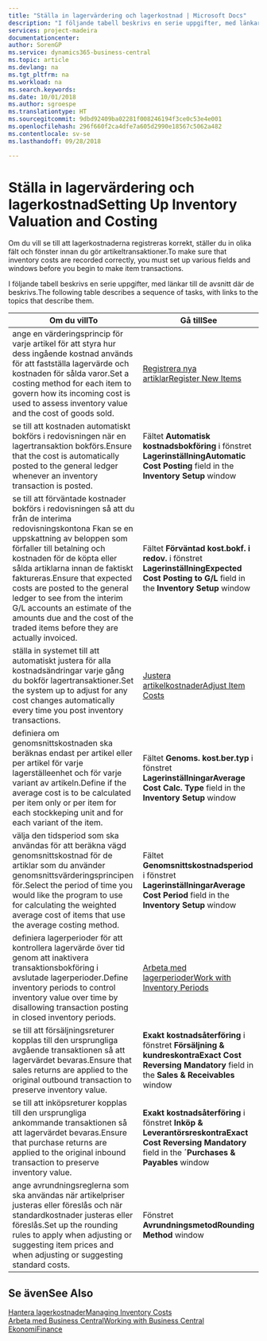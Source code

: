 ```yaml
---
title: "Ställa in lagervärdering och lagerkostnad | Microsoft Docs"
description: "I följande tabell beskrivs en serie uppgifter, med länkar till de avsnitt där de beskrivs."
services: project-madeira
documentationcenter: 
author: SorenGP
ms.service: dynamics365-business-central
ms.topic: article
ms.devlang: na
ms.tgt_pltfrm: na
ms.workload: na
ms.search.keywords: 
ms.date: 10/01/2018
ms.author: sgroespe
ms.translationtype: HT
ms.sourcegitcommit: 9dbd92409ba02281f008246194f3ce0c53e4e001
ms.openlocfilehash: 296f660f2ca4dfe7a605d2990e18567c5062a482
ms.contentlocale: sv-se
ms.lasthandoff: 09/28/2018

---
```

# <a name="setting-up-inventory-valuation-and-costing"></a><span data-ttu-id="c48d7-103">Ställa in lagervärdering och lagerkostnad</span><span class="sxs-lookup"><span data-stu-id="c48d7-103">Setting Up Inventory Valuation and Costing</span></span>
<span data-ttu-id="c48d7-104">Om du vill se till att lagerkostnaderna registreras korrekt, ställer du in olika fält och fönster innan du gör artikeltransaktioner.</span><span class="sxs-lookup"><span data-stu-id="c48d7-104">To make sure that inventory costs are recorded correctly, you must set up various fields and windows before you begin to make item transactions.</span></span>

<span data-ttu-id="c48d7-105">I följande tabell beskrivs en serie uppgifter, med länkar till de avsnitt där de beskrivs.</span><span class="sxs-lookup"><span data-stu-id="c48d7-105">The following table describes a sequence of tasks, with links to the topics that describe them.</span></span>

|<span data-ttu-id="c48d7-106">**Om du vill**</span><span class="sxs-lookup"><span data-stu-id="c48d7-106">**To**</span></span>|<span data-ttu-id="c48d7-107">**Gå till**</span><span class="sxs-lookup"><span data-stu-id="c48d7-107">**See**</span></span>|  
|------------|-------------|  
|<span data-ttu-id="c48d7-108">ange en värderingsprincip för varje artikel för att styra hur dess ingående kostnad används för att fastställa lagervärde och kostnaden för sålda varor.</span><span class="sxs-lookup"><span data-stu-id="c48d7-108">Set a costing method for each item to govern how its incoming cost is used to assess inventory value and the cost of goods sold.</span></span>|[<span data-ttu-id="c48d7-109">Registrera nya artiklar</span><span class="sxs-lookup"><span data-stu-id="c48d7-109">Register New Items</span></span>](inventory-how-register-new-items.md)|  
|<span data-ttu-id="c48d7-110">se till att kostnaden automatiskt bokförs i redovisningen när en lagertransaktion bokförs.</span><span class="sxs-lookup"><span data-stu-id="c48d7-110">Ensure that the cost is automatically posted to the general ledger whenever an inventory transaction is posted.</span></span>|<span data-ttu-id="c48d7-111">Fältet **Automatisk kostnadsbokföring** i fönstret **Lagerinställning**</span><span class="sxs-lookup"><span data-stu-id="c48d7-111">**Automatic Cost Posting** field in the **Inventory Setup** window</span></span>|  
|<span data-ttu-id="c48d7-112">se till att förväntade kostnader bokförs i redovisningen så att du från de interima redovisningskontona Fkan se en uppskattning av beloppen som förfaller till betalning och kostnaden för de köpta eller sålda artiklarna innan de faktiskt faktureras.</span><span class="sxs-lookup"><span data-stu-id="c48d7-112">Ensure that expected costs are posted to the general ledger to see from the interim G/L accounts an estimate of the amounts due and the cost of the traded items before they are actually invoiced.</span></span>|<span data-ttu-id="c48d7-113">Fältet **Förväntad kost.bokf. i redov.** i fönstret **Lagerinställning**</span><span class="sxs-lookup"><span data-stu-id="c48d7-113">**Expected Cost Posting to G/L** field in the **Inventory Setup** window</span></span>|  
|<span data-ttu-id="c48d7-114">ställa in systemet till att automatiskt justera för alla kostnadsändringar varje gång du bokför lagertransaktioner.</span><span class="sxs-lookup"><span data-stu-id="c48d7-114">Set the system up to adjust for any cost changes automatically every time you post inventory transactions.</span></span>|[<span data-ttu-id="c48d7-115">Justera artikelkostnader</span><span class="sxs-lookup"><span data-stu-id="c48d7-115">Adjust Item Costs</span></span>](inventory-how-adjust-item-costs.md)|  
|<span data-ttu-id="c48d7-116">definiera om genomsnittskostnaden ska beräknas endast per artikel eller per artikel för varje lagerställeenhet och för varje variant av artikeln.</span><span class="sxs-lookup"><span data-stu-id="c48d7-116">Define if the average cost is to be calculated per item only or per item for each stockkeping unit and for each variant of the item.</span></span>|<span data-ttu-id="c48d7-117">Fältet **Genoms. kost.ber.typ** i fönstret **Lagerinställningar**</span><span class="sxs-lookup"><span data-stu-id="c48d7-117">**Average Cost Calc. Type** field in the **Inventory Setup** window</span></span>|  
|<span data-ttu-id="c48d7-118">välja den tidsperiod som ska användas för att beräkna vägd genomsnittskostnad för de artiklar som du använder genomsnittsvärderingsprincipen för.</span><span class="sxs-lookup"><span data-stu-id="c48d7-118">Select the period of time you would like the program to use for calculating the weighted average cost of items that use the average costing method.</span></span>|<span data-ttu-id="c48d7-119">Fältet **Genomsnittskostnadsperiod** i fönstret **Lagerinställningar**</span><span class="sxs-lookup"><span data-stu-id="c48d7-119">**Average Cost Period** field in the **Inventory Setup** window</span></span>|  
|<span data-ttu-id="c48d7-120">definiera lagerperioder för att kontrollera lagervärde över tid genom att inaktivera transaktionsbokföring i avslutade lagerperioder.</span><span class="sxs-lookup"><span data-stu-id="c48d7-120">Define inventory periods to control inventory value over time by disallowing transaction posting in closed inventory periods.</span></span>|[<span data-ttu-id="c48d7-121">Arbeta med lagerperioder</span><span class="sxs-lookup"><span data-stu-id="c48d7-121">Work with Inventory Periods</span></span>](finance-how-to-work-with-inventory-periods.md)|  
|<span data-ttu-id="c48d7-122">se till att försäljningsreturer kopplas till den ursprungliga avgående transaktionen så att lagervärdet bevaras.</span><span class="sxs-lookup"><span data-stu-id="c48d7-122">Ensure that sales returns are applied to the original outbound transaction to preserve inventory value.</span></span>|<span data-ttu-id="c48d7-123">**Exakt kostnadsåterföring** i fönstret **Försäljning & kundreskontra**</span><span class="sxs-lookup"><span data-stu-id="c48d7-123">**Exact Cost Reversing Mandatory** field in the **Sales & Receivables** window</span></span>|  
|<span data-ttu-id="c48d7-124">se till att inköpsreturer kopplas till den ursprungliga ankommande transaktionen så att lagervärdet bevaras.</span><span class="sxs-lookup"><span data-stu-id="c48d7-124">Ensure that purchase returns are applied to the original inbound transaction to preserve inventory value.</span></span>|<span data-ttu-id="c48d7-125">**Exakt kostnadsåterföring** i fönstret **Inköp & Leverantörsreskontra**</span><span class="sxs-lookup"><span data-stu-id="c48d7-125">**Exact Cost Reversing Mandatory** field in the **´Purchases & Payables** window</span></span>|
|<span data-ttu-id="c48d7-126">ange avrundningsreglerna som ska användas när artikelpriser justeras eller föreslås och när standardkostnader justeras eller föreslås.</span><span class="sxs-lookup"><span data-stu-id="c48d7-126">Set up the rounding rules to apply when adjusting or suggesting item prices and when adjusting or suggesting standard costs.</span></span>|<span data-ttu-id="c48d7-127">Fönstret **Avrundningsmetod**</span><span class="sxs-lookup"><span data-stu-id="c48d7-127">**Rounding Method** window</span></span>|  

## <a name="see-also"></a><span data-ttu-id="c48d7-128">Se även</span><span class="sxs-lookup"><span data-stu-id="c48d7-128">See Also</span></span>  
[<span data-ttu-id="c48d7-129">Hantera lagerkostnader</span><span class="sxs-lookup"><span data-stu-id="c48d7-129">Managing Inventory Costs</span></span>](finance-manage-inventory-costs.md)  
[<span data-ttu-id="c48d7-130">Arbeta med Business Central</span><span class="sxs-lookup"><span data-stu-id="c48d7-130">Working with Business Central</span></span>](ui-work-product.md)  
[<span data-ttu-id="c48d7-131">Ekonomi</span><span class="sxs-lookup"><span data-stu-id="c48d7-131">Finance</span></span>](finance.md)  

